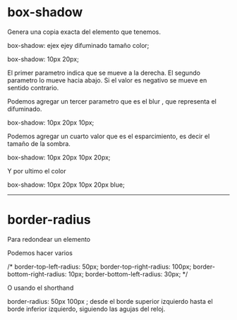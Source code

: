 # box-shadow

Genera una copia exacta del elemento que tenemos. 

box-shadow: ejex ejey difuminado tamaño color;


box-shadow: 10px 20px;

El primer parametro indica que se mueve a la derecha.
El segundo parametro lo mueve hacia abajo.
Si el valor es negativo se mueve en sentido contrario.

Podemos agregar un tercer parametro que es el blur , que representa el difuminado.

box-shadow: 10px 20px 10px;

Podemos agregar un cuarto valor que es el esparcimiento, es decir el tamaño de la sombra. 

box-shadow: 10px 20px 10px 20px;

Y por ultimo el color 

box-shadow: 10px 20px 10px 20px blue;

---

# border-radius

Para redondear un elemento

Podemos hacer varios 

/* border-top-left-radius: 50px;
 border-top-right-radius: 100px;
 border-bottom-right-radius: 10px;
 border-bottom-left-radius: 30px; */


O usando el shorthand

border-radius: 50px 100px  ; desde el borde superior izquierdo hasta el borde inferior izquierdo, siguiendo las agujas del reloj.
